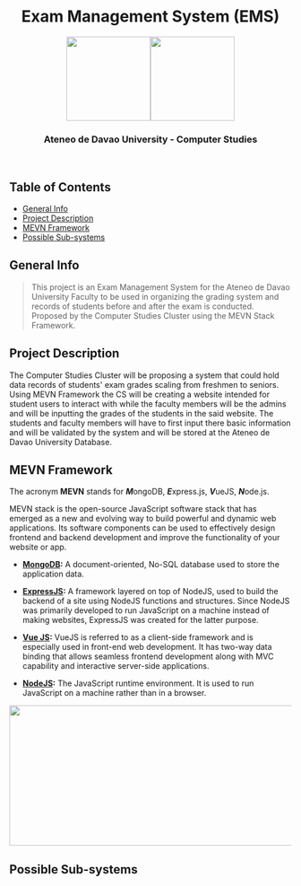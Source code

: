 <h1 font-size: 50; align="center">Exam Management System (EMS)</h1>
<p align="center">
	<img align="center" width="150" height="150" src="https://user-images.githubusercontent.com/93579394/209055268-da0371c8-ce77-4c26-86d9-12bb8a5863ea.png"><img align="center" width="150" height="150" src="https://user-images.githubusercontent.com/93579394/209066457-a90f2158-5f25-44ba-aeb7-ef88edbb0e8e.png">
</p>

<h3 align="center">Ateneo de Davao University - Computer Studies</h3>
<br>

## Table of Contents
* [General Info](#general-info)
* [Project Description](#project-description)
* [MEVN Framework](#mevn-framework)
* [Possible Sub-systems](#possible-sub-systems)

## General Info
> This project is an Exam Management System for the Ateneo de Davao University Faculty to be used in organizing the grading system and records of students before and after the exam is conducted. Proposed by the Computer Studies Cluster using the MEVN Stack Framework.
	
## Project Description
The Computer Studies Cluster will be proposing a system that could hold data records of students' exam grades scaling from freshmen to seniors. Using MEVN Framework the CS will be creating a website intended for student users to interact with while the faculty members will be the admins and will be inputting the grades of the students in the said website. The students and faculty members will have to first input there basic information and will be validated by the system and will be stored at the Ateneo de Davao University Database.

## MEVN Framework
The acronym **MEVN** stands for ***M***ongoDB, ***E***xpress.js, ***V***ueJS, ***N***ode.js.

MEVN stack is the open-source JavaScript software stack that has emerged as a new and evolving way to build powerful and dynamic web applications. Its software components can be used to effectively design frontend and backend development and improve the functionality of your website or app.

- **[MongoDB](https://www.mongodb.com/):** A document-oriented, No-SQL database used to store the application data.

- **[ExpressJS](https://expressjs.com/):** A framework layered on top of NodeJS, used to build the backend of a site using NodeJS functions and structures. Since NodeJS was primarily developed to run JavaScript on a machine instead of making websites, ExpressJS was created for the latter purpose.

- **[Vue JS](https://vuejs.org/):** VueJS is referred to as a client-side framework and is especially used in front-end web development. It has two-way data binding that allows seamless frontend development along with MVC capability and interactive server-side applications.

- **[NodeJS](https://nodejs.org/en/):** The JavaScript runtime environment. It is used to run JavaScript on a machine rather than in a browser.

<p align="center">
	<img align="center" width="625" height="250" src="https://user-images.githubusercontent.com/93579394/209057914-b2332095-96b9-4a49-906f-7511d90f511a.png">
</p>

## Possible Sub-systems
